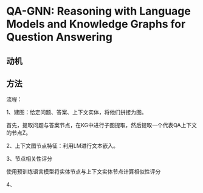 # QA-GNN: Reasoning with Language Models and Knowledge Graphs for Question Answering

## 动机



## 方法

流程：

1、建图：给定问题、答案、上下文实体，将他们拼接为图。

首先，提取问题与答案节点，在KG中进行子图提取，然后提取一个代表QA上下文的节点Z。

2、上下文图节点特征：利用LM进行文本嵌入。

3、节点相关性评分

使用预训练语言模型将实体节点与上下文实体节点计算相似性评分

4、
